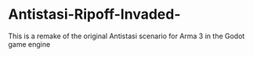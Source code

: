 # Antistasi-Ripoff-Invaded-
This is a remake of the original Antistasi scenario for Arma 3 in the Godot game engine
